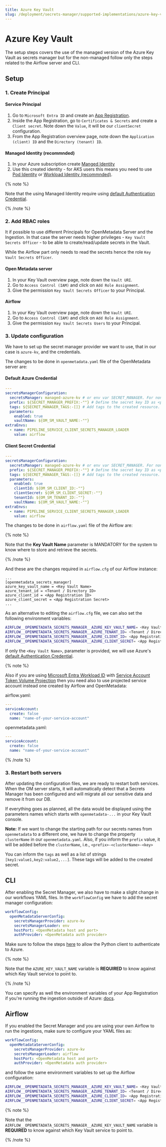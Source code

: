 ```yaml
---
title: Azure Key Vault
slug: /deployment/secrets-manager/supported-implementations/azure-key-vault
---
```


# Azure Key Vault

The setup steps covers the use of the managed version of the Azure Key Vault as secrets manager but
for the non-managed follow only the steps related to the Airflow server and CLI.

## Setup

### 1. Create Principal

#### Service Principal

1. Go to `Microsoft Entra ID` and create an [App Registration](https://learn.microsoft.com/en-us/entra/identity-platform/quickstart-register-app).
2. Inside the App Registration, go to `Certificates & Secrets` and create a `Client secret`. Note down the `Value`, it will be our `clientSecret` configuration.
3. From the App Registration overview page, note down the `Application (client) ID` and the `Directory (tenant) ID`.

#### Managed Identity (recommnded)

1. In your Azure subscription create [Manged Identity](https://learn.microsoft.com/en-us/entra/identity/managed-identities-azure-resources/overview)
2. Use this created identity - for AKS users this means you need to use [Pod Identity](https://learn.microsoft.com/en-us/azure/aks/use-azure-ad-pod-identity) or [Workload Identity (recommnded)](https://learn.microsoft.com/en-us/azure/aks/workload-identity-overview?tabs=dotnet).

{% note %}

Note that the using Managed Identity require using [default Authentication Credential](https://learn.microsoft.com/en-us/python/api/overview/azure/identity-readme?view=azure-python#defaultazurecredential).

{% /note %}

### 2. Add RBAC roles

It if possible to use different Principals for OpenMetadata Server and the Ingestion. In that case the server needs higher privileges - `Key Vault Secrets Officer` - to be able to create/read/update secrets in the Vault.

While the Airflow part only needs to read the secrets hence the role `Key Vault Secrets Officer`.

#### Open Metadata server

1. In your Key Vault overview page, note down the `Vault URI`.
2. Go to `Access Control (IAM)` and click on `Add Role Assignment`.
3. Give the permission `Key Vault Secrets Officer` to your Principal.

#### Airflow

1. In your Key Vault overview page, note down the `Vault URI`.
2. Go to `Access Control (IAM)` and click on `Add Role Assignment`.
3. Give the permission `Key Vault Secrets Users` to your Principal.

### 3. Update configuration

We have to set up the secret manager provider we want to use, that in our case is `azure-kv`, and the credentials.

The changes to be done in `openmetadata.yaml` file of the OpenMetadata server are:

#### Default Azure Credential

```yaml
---
secretsManagerConfiguration:
  secretsManager: managed-azure-kv # or env var SECRET_MANAGER. For non-managed use 'azure-kv'.
  prefix: ${SECRET_MANAGER_PREFIX:-""} # Define the secret key ID as <prefix>-<clusterName>-<key>
  tags: ${SECRET_MANAGER_TAGS:-[]} # Add tags to the created resource. Format is `[key1:value1,key2:value2,...]`
  parameters:
    enabled: true
    vaultName: ${OM_SM_VAULT_NAME:-""}
extraEnvs:
  - name: PIPELINE_SERVICE_CLIENT_SECRETS_MANAGER_LOADER
    value: airflow
```

#### Client Secret Credential

```yaml
---
secretsManagerConfiguration:
  secretsManager: managed-azure-kv # or env var SECRET_MANAGER. For non-managed use 'azure-kv'.
  prefix: ${SECRET_MANAGER_PREFIX:-""} # Define the secret key ID as <prefix>-<clusterName>-<key>
  tags: ${SECRET_MANAGER_TAGS:-[]} # Add tags to the created resource. Format is `[key1:value1,key2:value2,...]`
  parameters:
    enabled: true
    clientId: ${OM_SM_CLIENT_ID:-""}
    clientSecret: ${OM_SM_CLIENT_SECRET:-""}
    tenantId: ${OM_SM_TENANT_ID:-""}
    vaultName: ${OM_SM_VAULT_NAME:-""}
extraEnvs:
  - name: PIPELINE_SERVICE_CLIENT_SECRETS_MANAGER_LOADER
    value: airflow
```

The changes to be done in `airflow.yaml` file of the Airflow are:

{% note %}

Note that the **Key Vault Name** parameter is MANDATORY for the system to know where to store and retrieve the secrets.

{% /note %}

And these are the changes required in `airflow.cfg` of our Airflow instance:

```properties
...
[openmetadata_secrets_manager]
azure_key_vault_name = <Key Vault Name>
azure_tenant_id = <Tenant / Directory ID>
azure_client_id = <App Registration ID>
azure_client_secret = <App Registration Secret>
...
```

As an alternative to editing the `airflow.cfg` file, we can also set the following environment variables:

```bash
AIRFLOW__OPENMETADATA_SECRETS_MANAGER__AZURE_KEY_VAULT_NAME= <Key Vault Name>
AIRFLOW__OPENMETADATA_SECRETS_MANAGER__AZURE_TENANT_ID= <Tenant / Directory ID>
AIRFLOW__OPENMETADATA_SECRETS_MANAGER__AZURE_CLIENT_ID= <App Registration ID>
AIRFLOW__OPENMETADATA_SECRETS_MANAGER__AZURE_CLIENT_SECRET= <App Registration Secret>
```

If only the `<Key Vault Name>`, parameter is provided, we will use Azure's [default Authentication Credential](https://learn.microsoft.com/en-us/python/api/overview/azure/identity-readme?view=azure-python#defaultazurecredential).

{% note %}

Also if you are using [Microsoft Entra Workload ID](https://learn.microsoft.com/en-us/azure/aks/workload-identity-overview) with [Service Account Token Volume Projection](https://kubernetes.io/docs/tasks/configure-pod-container/configure-service-account/#serviceaccount-token-volume-projection) then you need also to use projected service account instead one created by Airflow and OpenMetadata:

airflow.yaml:

```yaml
---
serviceAccount:
  create: false
  name: "name-of-your-service-account"
```

openmetadata.yaml:

```yaml
---
serviceAccount:
  create: false
  name: "name-of-your-service-account"
```

{% /note %}

### 3. Restart both servers

After updating the configuration files, we are ready to restart both services. When the OM server starts, it will
automatically detect that a Secrets Manager has been configured and will migrate all our sensitive data and remove it
from our DB.

If everything goes as planned, all the data would be displayed using the parameters names which starts with
`openmetadata-...` in your Key Vault console.

**Note:** If we want to change the starting path for our secrets names from `openmetadata` to a different one, we have
to change the property `clusterName` in our `openmetadata.yaml`. Also, if you inform the `prefix` value, it will be
added before the `clusterName`, i.e., `<prefix>-<clusterName>-<key>`

You can inform the `tags` as well as a list of strings `[key1:value1,key2:value2,...]`. These tags will be added
to the created secret.

## CLI

After enabling the Secret Manager, we also have to make a slight change in our workflows YAML files. In the
`workflowConfig` we have to add the secret manager configuration:

```yaml
workflowConfig:
  openMetadataServerConfig:
    secretsManagerProvider: azure-kv
    secretsManagerLoader: env
    hostPort: <OpenMetadata host and port>
    authProvider: <OpenMetadata auth provider>
```

Make sure to follow the steps [here](https://learn.microsoft.com/en-us/python/api/overview/azure/identity-readme?view=azure-python#defaultazurecredential) to allow
the Python client to authenticate to Azure.

{% note %}

Note that the `AZURE_KEY_VAULT_NAME` variable is **REQUIRED** to know against which
Key Vault service to point to.

{% /note %}

You can specify as well the environment variables of your App Registration if you're running the ingestion
outside of Azure: [docs](https://learn.microsoft.com/en-us/python/api/azure-identity/azure.identity.environmentcredential?view=azure-python).

## Airflow

If you enabled the Secret Manager and you are using your own Airflow to run the ingestions, make sure to configure
your YAML files as:

```yaml
workflowConfig:
  openMetadataServerConfig:
    secretsManagerProvider: azure-kv
    secretsManagerLoader: airflow
    hostPort: <OpenMetadata host and port>
    authProvider: <OpenMetadata auth provider>
```

and follow the same environment variables to set up the Airflow configuration:

```bash
AIRFLOW__OPENMETADATA_SECRETS_MANAGER__AZURE_KEY_VAULT_NAME= <Key Vault Name>
AIRFLOW__OPENMETADATA_SECRETS_MANAGER__AZURE_TENANT_ID= <Tenant / Directory ID>
AIRFLOW__OPENMETADATA_SECRETS_MANAGER__AZURE_CLIENT_ID= <App Registration ID>
AIRFLOW__OPENMETADATA_SECRETS_MANAGER__AZURE_CLIENT_SECRET= <App Registration Secret>
```

{% note %}

Note that the `AIRFLOW__OPENMETADATA_SECRETS_MANAGER__AZURE_KEY_VAULT_NAME` variable is **REQUIRED** to know against which
Key Vault service to point to.

{% /note %}
